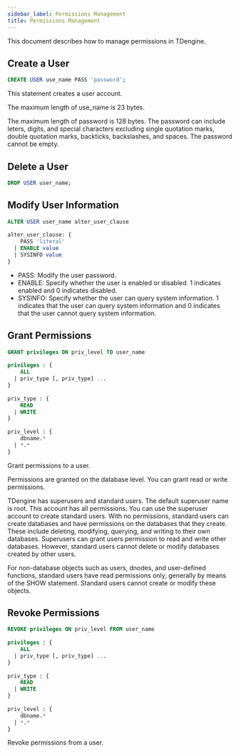 ```yaml
---
sidebar_label: Permissions Management
title: Permissions Management
---
```


This document describes how to manage permissions in TDengine.

## Create a User

```sql
CREATE USER use_name PASS 'password';
```

This statement creates a user account.

The maximum length of use_name is 23 bytes.

The maximum length of password is 128 bytes. The password can include leters, digits, and special characters excluding single quotation marks, double quotation marks, backticks, backslashes, and spaces. The password cannot be empty.

## Delete a User

```sql
DROP USER user_name;
```

## Modify User Information

```sql
ALTER USER user_name alter_user_clause
 
alter_user_clause: {
    PASS 'literal'
  | ENABLE value
  | SYSINFO value
}
```

- PASS: Modify the user password.
- ENABLE: Specify whether the user is enabled or disabled. 1 indicates enabled and 0 indicates disabled.
- SYSINFO: Specify whether the user can query system information. 1 indicates that the user can query system information and 0 indicates that the user cannot query system information.


## Grant Permissions

```sql
GRANT privileges ON priv_level TO user_name
 
privileges : {
    ALL
  | priv_type [, priv_type] ...
}
 
priv_type : {
    READ
  | WRITE
}
 
priv_level : {
    dbname.*
  | *.*
}
```

Grant permissions to a user.

Permissions are granted on the database level. You can grant read or write permissions.

TDengine has superusers and standard users. The default superuser name is root. This account has all permissions. You can use the superuser account to create standard users. With no permissions, standard users can create databases and have permissions on the databases that they create. These include deleting, modifying, querying, and writing to their own databases. Superusers can grant users permission to read and write other databases. However, standard users cannot delete or modify databases created by other users.

For non-database objects such as users, dnodes, and user-defined functions, standard users have read permissions only, generally by means of the SHOW statement. Standard users cannot create or modify these objects.

## Revoke Permissions

```sql
REVOKE privileges ON priv_level FROM user_name
 
privileges : {
    ALL
  | priv_type [, priv_type] ...
}
 
priv_type : {
    READ
  | WRITE
}
 
priv_level : {
    dbname.*
  | *.*
}

```

Revoke permissions from a user.
